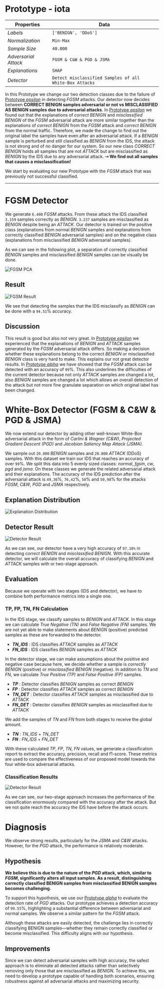 # Prototype - iota

| Properties           | Data                 |
| -------------------- | -------------------- |
| *Labels*             | `['BENIGN', 'DDoS']` |
| *Normalization*      | `Min-Max`            |
| *Sample Size*        | `40.000`               |
| *Adversarial Attack* | `FGSM & C&W & PGD & JSMA`               |
| *Explanations*       | `SHAP`               |
| *Detector*           | `Detect misclassified Samples of all White-Box Attacks`|


In this Prototype we change our two detection classes due to the failure of [Prototype *epsilon*](Prototype%20-%20epsilon.md) in detecting *FGSM* attacks. Our detector now decides between **CORRECT BENIGN samples adversarial or not vs MISCLASSIFIED AS BENIGN samples due to adversarial attacks**. In [Prototype *epsilon*](Prototype%20-%20epsilon.md) we found out that the explanations of *correct BENIGN* and *misclassified BENIGN* of the *FGSM* adversarial attack are more similar together than the explanations of *correct BENIGN* from the *FGSM* attack and *correct BENIGN* from the normal traffic. Therefore, we made the change to find out the original label the samples have even after an adversarial attack. If a *BENIGN* sample is perturbed and still classified as *BENIGN* from the IDS, the attack is not strong and of no danger for our system. So our new class *CORRECT BENIGN* holds all samples that are not *ATTACK* but are misclassified as *BENIGN* by the IDS due to any adversarial attack. **⇾ We find out all samples that causes a misclassification!**

We start by evaluating our new Prototype with the *FGSM* attack that was previously not successful classified.

---
# FGSM Detector

We generate `6.400` *FGSM* attacks. From these attack the IDS classified `3.159` samples correctly as *BENIGN*. `3.237` samples are misclassified as *BENIGN* despite being an *ATTACK*. Our detector is trained on the positive class (explanations from normal *BENIGN* samples and explanations from correctly classified *BENIGN* adversarial samples) and on the negative class (explanations from misclassified *BENIGN* adversarial samples). 

As we can see in the following plot, a separation of correctly classified *BENIGN* samples and misclassified *BENIGN* samples can be visually be done.

![FGSM PCA](images/iota/fgsm_pca.png)

## Result

![FGSM Result](images/iota/fgsm_result.png)

We see that detecting the samples that the IDS misclassify as *BENIGN* can be done with a `94.51`% accuracy. 

## Discussion

This result is good but also not very great. In [Prototype *epsilon*](Prototype%20-%20epsilon.md) we experienced that the explanations of *BENIGN* and *ATTACK* samples generated by the *FGSM* adversarial attack differs. So making a decision whether these explanations belong to the correct *BENIGN* or misclassified *BENIGN* class is very hard to make. This explains our not great detector results. In [Prototype *alpha*](Prototype%20-%20alpha.md) we have showed that the *FGSM* attack can be detected with an accuracy of `99`%. This also underlines the difficulties of the current detector because not only *ATTACK* samples are changed a lot, also *BENIGN* samples are changed a lot which allows an overall detection of the attack but not more fine granulate separation on which original label has been changed.


# White-Box Detector (FGSM & C&W & PGD & JSMA)

We now extend our detector by adding other well-known White-Box adversarial attack in the form of *Carlini & Wagner (C&W)*, *Projected Gradient Descent (PGD)* and *Jacobian Saliency Map Attack (JSMA)*. 

We sample out `20.000` *BENIGN* samples and `20.000` *ATTACK* (DDoS) samples. With this dataset we train our IDS that reaches an accuracy of over `99`%. We split this data into 5 evenly sized classes: *normal*, *fgsm*, *cw*, *pgd* and *jsma*. On these classes we generate the related adversarial attack and their explanations. The accuracy of the IDS prediction after the adversarial attack is `49,36`%, `76,42`%, `50`% and `50,98`% for the attacks *FGSM*, *C&W*, *PGD* and *JSMA* respectively.

## Explanation Distribution

![Explanation Distribution](images/iota/explanation_pca.png)


## Detector Result 

![Detector Result](images/iota/detector_result.png)

As we can see, our detector have a very high accuracy of `97.10%` in detecting *correct BENIGN* and *misclassified BENIGN*. With this accurate detector, we will calculate the overall accuracy of classifying *BENIGN* and *ATTACK* samples with or two-stage approach.

## Evaluation

Because we operate with two stages (IDS and detector), we have to combine both performance metrics into a single one.

### TP, FP, TN, FN Calculation

In the IDS stage, we classify samples to *BENIGN* and *ATTACK*. In this stage we can calculate *True Negative (TN)* and *False Negative (FN)* samples. We are not yet able to make statements about *BENIGN* (positive) predicted samples as these are forwarded to the detector. 
- ***TN_IDS*** : IDS classifies *ATTACK* samples as *ATTACK*
- ***FN_IDS*** : IDS classifies *BENIGN* samples as *ATTACK*

In the detector stage, we can make assumptions about the positive and negative case because here, we decide whether a sample is *correctly BENIGN* (positive) or *misclassified BENIGN* (negative). In addition to *TN* and *FN*, we calculate *True Positive (TP)* and *False Positive (FP)* samples.
- ***TP*** : Detector classifies *BENIGN* samples as correct *BENIGN*
- ***FP*** : Detector classifies *ATTACK* samples as correct *BENIGN*
- ***TN_DET*** : Detector classifies *ATTACK* samples as misclassified due to *ATTACK*
- ***FN_DET*** : Detector classifies *BENIGN* samples as misclassified due to *ATTACK*

We add the samples of *TN* and *FN* from both stages to receive the global amount.
- ***TN*** : *TN_IDS* + *TN_DET*
- ***FN*** : *FN_IDS* + *FN_DET*

With these calculated *TP*, *FP*, *TN*, *FN* values, we generate a classification report to extract the accuracy, precision, recall and f1-score. These metrics are used to compare the effectiveness of our proposed model towards the four white-box adversarial attacks.

### Classification Results

![Detector Result](images/iota/classification_result.png)

As we can see, our two-stage approach increases the performance of the classification enormously compared with the accuracy after the attack. But we not quite reach the accuracy the IDS have before the attack occurs.

# Diagnosis

We observe strong results, particularly for the *JSMA* and *C&W* attacks. However, for the *PGD* attack, the performance is relatively moderate.

## Hypothesis

**We believe this is due to the nature of the *PGD* attack, which, similar to *FGSM*, significantly alters all input samples. As a result, distinguishing correctly classified BENIGN samples from misclassified BENIGN samples becomes challenging.**

To support this hypothesis, we use our [Prototype *alpha*](Prototype%20-%20alpha.md) to evaluate the detection rate of *PGD* attacks. Our prototype achieves a detection accuracy of `99.55`%, highlighting a substantial difference between adversarial and normal samples. We observe a similar pattern for the *FGSM* attack.

Although these attacks are easily detected, the challenge lies in correctly classifying BENIGN samples—whether they remain correctly classified or become misclassified. This difficulty aligns with our hypothesis.

## Improvements

Since we can detect adversarial samples with high accuracy, the safest approach is to eliminate all detected attacks rather than selectively removing only those that are misclassified as *BENIGN*. To achieve this, we need to develop a prototype capable of handling both scenarios, ensuring robustness against all adversarial attacks and maximizing security.